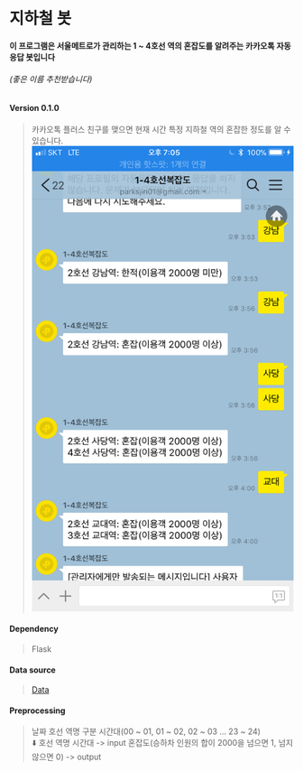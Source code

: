 # 지하철 봇

#### 이 프로그램은 서울메트로가 관리하는 1 ~ 4호선 역의 혼잡도를 알려주는 카카오톡 자동응답 봇입니다
###### (좋은 이름 추천받습니다)

#### Version 0.1.0
> 카카오톡 플러스 친구를 맺으면 현재 시간 특정 지하철 역의 혼잡한 정도를 알 수 있습니다.
![](https://github.com/parksjin01/Kor_subway/blob/master/Example.jpeg?raw=true)

#### Dependency
> Flask

#### Data source
> [Data](https://www.data.go.kr/dataset/15003169/fileData.do)

#### Preprocessing
> 날짜 호선 역명 구분 시간대(00 ~ 01, 01 ~ 02, 02 ~ 03 ... 23 ~ 24)  
> :arrow_down:
> 호선 역명 시간대 -> input
> 혼잡도(승하차 인원의 합이 2000을 넘으면 1, 넘지 않으면 0) -> output